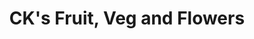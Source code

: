 ---
title: "CK's Fruit, Veg and Flowers"
url: /chesterfield/cks-fruit-veg-and-flowers/
shop: greengrocer
---